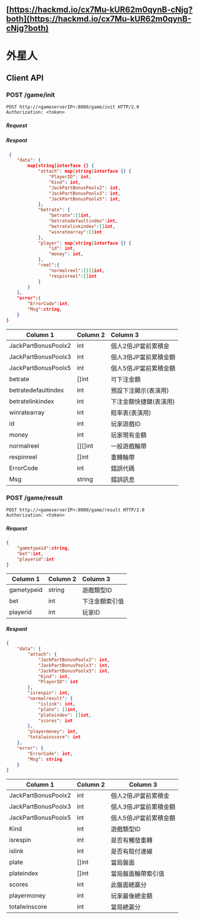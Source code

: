 [https://hackmd.io/cx7Mu-kUR62m0qynB-cNjg?both](https://hackmd.io/cx7Mu-kUR62m0qynB-cNjg?both)
---
# 外星人
## Client API
### 
### POST /game/init

```HTTP
POST http://<gameserverIP>:8000/game/init HTTP/2.0
Authorization: <token>

```

##### Request

##### Respont

```JSON
 {
	"data": {
		map[string]interface {} {
			"attach": map[string]interface {} {
				"PlayerID": int,
				"Kind": int,
				"JackPartBonusPoolx2": int,
				"JackPartBonusPoolx3": int,
				"JackPartBonusPoolx5": int,
			},
			"betrate": {
				"betrate":[]int,
				"betratedefaultindex":int,
				"betratelinkindex":[]int,
				"winratearray":[]int
			},
			"player": map[string]interface {} {
				"id": int,
				"money": int,
			},
			"reel":{
				"normalreel":[][]int,
				"respinreel":[]int
			}
		}
	},
	"error":{
		"ErrorCode":int,
		"Msg":string,
	}
}

```

| Column 1            | Column 2 | Column 3               |
| ------------------- | -------- |:---------------------- |
| JackPartBonusPoolx2 | int      | 個人2倍JP當前累積金    |
| JackPartBonusPoolx3 | int      | 個人3倍JP當前累積金額  |
| JackPartBonusPoolx5 | int      | 個人5倍JP當前累積金額  |
| betrate             | []int    | 可下注金額             |
| betratedefaultindex | int      | 預設下注顯示(表演用)   |
| betratelinkindex    | int      | 下注金額快捷鍵(表演用) |
| winratearray        | int      | 賠率表(表演用)         |
| id                  | int      | 玩家遊戲ID             |
| money               | int      | 玩家現有金額           |
| normalreel          | [][]int  | 一般遊戲輪帶           |
| respinreel          | []int    | 重轉輪帶               |
| ErrorCode           | int      | 錯誤代碼               |
| Msg                 | string   | 錯誤訊息               |

### POST /game/result
```HTTP
POST http://<gameserverIP>:8000/game/result HTTP/2.0
Authorization: <token>
```

##### Request
```JSON
{
    "gametypeid":string,
    "bet":int,
    "playerid":int
}
```


| Column 1   | Column 2 | Column 3       |
| ---------- | -------- |:-------------- |
| gametypeid | string   | 遊戲類型ID     |
| bet        | int      | 下注金額索引值 |
| playerid   | int      | 玩家ID         |

##### Respont

```JSON
{
    "data": {
        "attach": {
            "JackPartBonusPoolx2": int,
            "JackPartBonusPoolx3": int,
            "JackPartBonusPoolx5": int,
            "Kind": int,
            "PlayerID": int
        },
        "isrespin": int,
        "normalresult": {
            "islink": int,
            "plate": []int,
            "plateindex": []int,
            "scores": int
        },
        "playermoney": int,
        "totalwinscore": int
    },
    "error": {
        "ErrorCode": int,
        "Msg": string
    }
}
```


| Column 1            | Column 2 | Column 3              |
| ------------------- | -------- | --------------------- |
| JackPartBonusPoolx2 | int      | 個人2倍JP當前累積金   |
| JackPartBonusPoolx3 | int      | 個人3倍JP當前累積金額 |
| JackPartBonusPoolx5 | int      | 個人5倍JP當前累積金額 |
| Kind                | int      | 遊戲類型ID            |
| isrespin            | int      | 是否有觸發重轉        |
| islink              | int      | 是否有賠付連線        |
| plate               | []int    | 當局盤面              |
| plateindex          | []int    | 當局盤面輪帶索引值    |
| scores              | int      | 此盤面總贏分          |
| playermoney         | int      | 玩家最後總金額        |
| totalwinscore       | int      | 當局總贏分                |
